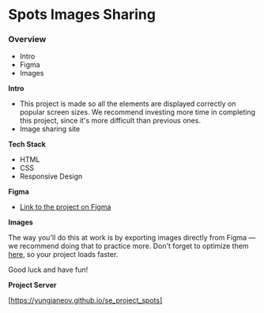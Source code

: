 # Spots Images Sharing

### Overview

- Intro
- Figma
- Images

**Intro**

- This project is made so all the elements are displayed correctly on popular screen sizes. We recommend investing more time in completing this project, since it's more difficult than previous ones.
- Image sharing site

**Tech Stack**

- HTML
- CSS
- Responsive Design

**Figma**

- [Link to the project on Figma](https://www.figma.com/file/BBNm2bC3lj8QQMHlnqRsga/Sprint-3-Project-%E2%80%94-Spots?type=design&node-id=2%3A60&mode=design&t=afgNFybdorZO6cQo-1)

**Images**

The way you'll do this at work is by exporting images directly from Figma — we recommend doing that to practice more. Don't forget to optimize them [here](https://tinypng.com/), so your project loads faster.

Good luck and have fun!

**Project Server**

[https://yungjaneov.github.io/se_project_spots]

